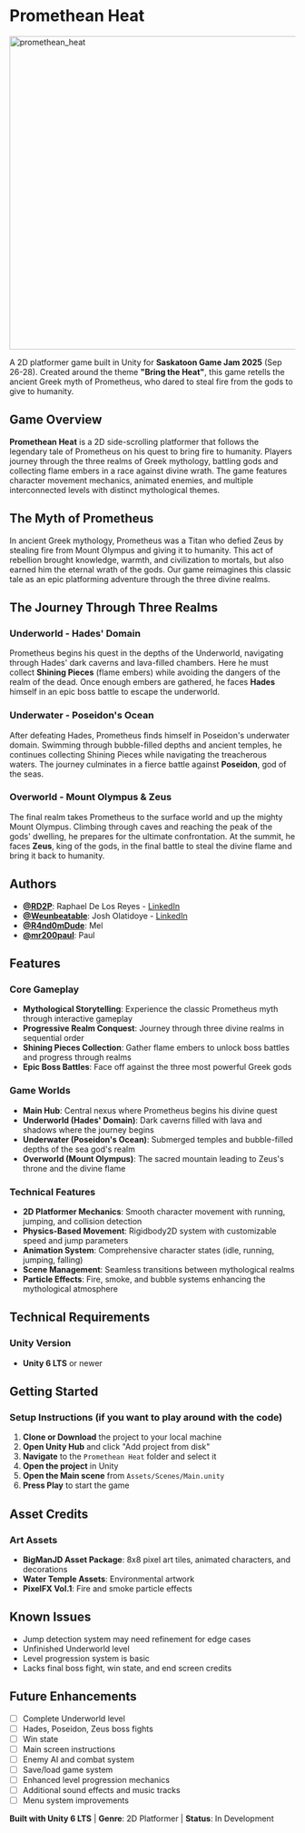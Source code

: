 # Promethean Heat

<img width="1515" height="552" alt="promethean_heat" src="https://github.com/user-attachments/assets/4940ca42-3d34-4d8e-a68c-d957616a2fc5" />

A 2D platformer game built in Unity for **Saskatoon Game Jam 2025** (Sep 26-28). Created around the theme **"Bring the Heat"**, this game retells the ancient Greek myth of Prometheus, who dared to steal fire from the gods to give to humanity.

## Game Overview

**Promethean Heat** is a 2D side-scrolling platformer that follows the legendary tale of Prometheus on his quest to bring fire to humanity. Players journey through the three realms of Greek mythology, battling gods and collecting flame embers in a race against divine wrath. The game features character movement mechanics, animated enemies, and multiple interconnected levels with distinct mythological themes.

## The Myth of Prometheus

In ancient Greek mythology, Prometheus was a Titan who defied Zeus by stealing fire from Mount Olympus and giving it to humanity. This act of rebellion brought knowledge, warmth, and civilization to mortals, but also earned him the eternal wrath of the gods. Our game reimagines this classic tale as an epic platforming adventure through the three divine realms.

## The Journey Through Three Realms

### **Underworld - Hades' Domain**
Prometheus begins his quest in the depths of the Underworld, navigating through Hades' dark caverns and lava-filled chambers. Here he must collect **Shining Pieces** (flame embers) while avoiding the dangers of the realm of the dead. Once enough embers are gathered, he faces **Hades** himself in an epic boss battle to escape the underworld.

### **Underwater - Poseidon's Ocean**
After defeating Hades, Prometheus finds himself in Poseidon's underwater domain. Swimming through bubble-filled depths and ancient temples, he continues collecting Shining Pieces while navigating the treacherous waters. The journey culminates in a fierce battle against **Poseidon**, god of the seas.

### **Overworld - Mount Olympus & Zeus**
The final realm takes Prometheus to the surface world and up the mighty Mount Olympus. Climbing through caves and reaching the peak of the gods' dwelling, he prepares for the ultimate confrontation. At the summit, he faces **Zeus**, king of the gods, in the final battle to steal the divine flame and bring it back to humanity.

## Authors

- **[@RD2P](https://github.com/RD2P)**: Raphael De Los Reyes - [LinkedIn](https://www.linkedin.com/in/glennraphaeldlr)
- **[@Weunbeatable](https://github.com/Weunbeatable)**: Josh Olatidoye - [LinkedIn](https://www.linkedin.com/in/joshua-o-b132aa93/)
- **[@R4nd0mDude](https://github.com/R4nd0mDude)**: Mel
- **[@mr200paul](https://github.com/mr200paul)**: Paul

## Features

### Core Gameplay
- **Mythological Storytelling**: Experience the classic Prometheus myth through interactive gameplay
- **Progressive Realm Conquest**: Journey through three divine realms in sequential order
- **Shining Pieces Collection**: Gather flame embers to unlock boss battles and progress through realms
- **Epic Boss Battles**: Face off against the three most powerful Greek gods

### Game Worlds
- **Main Hub**: Central nexus where Prometheus begins his divine quest
- **Underworld (Hades' Domain)**: Dark caverns filled with lava and shadows where the journey begins
- **Underwater (Poseidon's Ocean)**: Submerged temples and bubble-filled depths of the sea god's realm
- **Overworld (Mount Olympus)**: The sacred mountain leading to Zeus's throne and the divine flame

### Technical Features
- **2D Platformer Mechanics**: Smooth character movement with running, jumping, and collision detection
- **Physics-Based Movement**: Rigidbody2D system with customizable speed and jump parameters
- **Animation System**: Comprehensive character states (idle, running, jumping, falling)
- **Scene Management**: Seamless transitions between mythological realms
- **Particle Effects**: Fire, smoke, and bubble systems enhancing the mythological atmosphere

## Technical Requirements

### Unity Version
- **Unity 6 LTS** or newer

## Getting Started

### Setup Instructions (if you want to play around with the code)
1. **Clone or Download** the project to your local machine
2. **Open Unity Hub** and click "Add project from disk"
3. **Navigate** to the `Promethean Heat` folder and select it
4. **Open the project** in Unity
5. **Open the Main scene** from `Assets/Scenes/Main.unity`
6. **Press Play** to start the game

## Asset Credits

### Art Assets
- **BigManJD Asset Package**: 8x8 pixel art tiles, animated characters, and decorations
- **Water Temple Assets**: Environmental artwork
- **PixelFX Vol.1**: Fire and smoke particle effects

## Known Issues

- Jump detection system may need refinement for edge cases
- Unfinished Underworld level
- Level progression system is basic
- Lacks final boss fight, win state, and end screen credits

## Future Enhancements

- [ ] Complete Underworld level
- [ ] Hades, Poseidon, Zeus boss fights
- [ ] Win state
- [ ] Main screen instructions
- [ ] Enemy AI and combat system
- [ ] Save/load game system
- [ ] Enhanced level progression mechanics
- [ ] Additional sound effects and music tracks
- [ ] Menu system improvements

**Built with Unity 6 LTS** | **Genre**: 2D Platformer | **Status**: In Development
